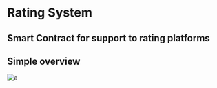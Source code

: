 # Rating System
## Smart Contract for support to rating platforms

## Simple overview
![a](./jpg/OverviewSimple.jpg)
